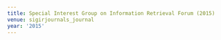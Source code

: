 ```yaml
---
title: Special Interest Group on Information Retrieval Forum (2015)
venue: sigirjournals_journal
year: '2015'
---
```

